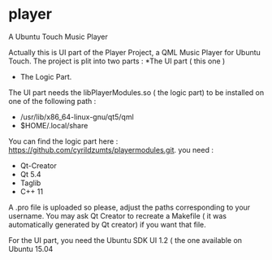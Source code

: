 # player
A Ubuntu Touch Music Player

Actually this is  UI part of the Player Project, a QML Music Player for Ubuntu Touch.
The project is plit into two parts :
*The UI part ( this one )
* The Logic Part.

The UI part needs the libPlayerModules.so ( the logic part) to be installed on one of the following path :
* /usr/lib/x86_64-linux-gnu/qt5/qml
* $HOME/.local/share

You can find the logic part here : https://github.com/cyrildzumts/playermodules.git.
you need :
* Qt-Creator 
* Qt 5.4
* Taglib 
* C++ 11

A .pro file is uploaded so please, adjust the paths corresponding 
to your username. You may ask Qt Creator to recreate a Makefile ( it was automatically generated by Qt creator)
if you want that file.

For the UI part, you need the Ubuntu SDK UI 1.2 ( the one available on Ubuntu 15.04

